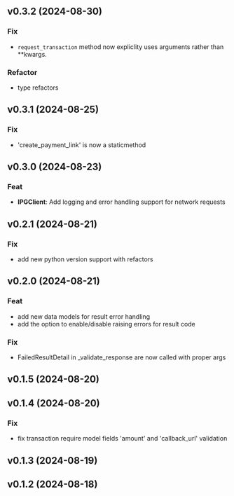 ## v0.3.2 (2024-08-30)

### Fix

- `request_transaction` method now expliclity uses arguments rather than **kwargs.

### Refactor

- type refactors

## v0.3.1 (2024-08-25)

### Fix

- 'create_payment_link' is now a staticmethod

## v0.3.0 (2024-08-23)

### Feat

- **IPGClient**: Add logging and error handling support for network requests

## v0.2.1 (2024-08-21)

### Fix

- add new python version support with refactors

## v0.2.0 (2024-08-21)

### Feat

- add new data models for result error handling
- add the option to enable/disable raising errors for result code

### Fix

- FailedResultDetail in _validate_response are now called with proper args

## v0.1.5 (2024-08-20)

## v0.1.4 (2024-08-20)

### Fix

- fix transaction require model fields 'amount' and 'callback_url' validation

## v0.1.3 (2024-08-19)

## v0.1.2 (2024-08-18)

